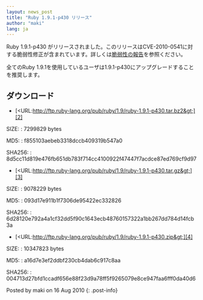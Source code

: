 ```yaml
---
layout: news_post
title: "Ruby 1.9.1-p430 リリース"
author: "maki"
lang: ja
---
```


Ruby 1.9.1-p430
がリリースされました。このリリースはCVE-2010-0541に対する脆弱性修正が含まれています。詳しくは[脆弱性の報告][1]を参照ください。

全てのRuby 1.9.1を使用しているユーザは1.9.1-p430にアップグレードすることを推奨します。

## ダウンロード

* [&lt;URL:http://ftp.ruby-lang.org/pub/ruby/1.9/ruby-1.9.1-p430.tar.bz2&gt;][2]

SIZE:
: 7299829 bytes

MD5:
: f855103aebeb3318dccb409319b547a0

SHA256:
: 8d5cc11d819e476fb651db783f714cc4100922f47447f7acdce87ed769cf9d97

* [&lt;URL:http://ftp.ruby-lang.org/pub/ruby/1.9/ruby-1.9.1-p430.tar.gz&gt;][3]

SIZE:
: 9078229 bytes

MD5:
: 093d17e911b1f7306de95422ec332826

SHA256:
: 6d28120e792a4a1cf32dd5f90c1643ecb48760157322a1bb267dd784d14fcb3a

* [&lt;URL:http://ftp.ruby-lang.org/pub/ruby/1.9/ruby-1.9.1-p430.zip&gt;][4]

SIZE:
: 10347823 bytes

MD5:
: a16d7e3ef2ddbf230cb4dab6c917c8aa

SHA256:
: 004713d27bfd1ccadf656e88f23d9a78ff5f9265079e8ce947faa6fff0da40d6

Posted by maki on 16 Aug 2010
{: .post-info}



[1]: http://www.ruby-lang.org/ja/news/2010/08/16/xss-in-webrick-cve-2010-0541/ 
[2]: http://ftp.ruby-lang.org/pub/ruby/1.9/ruby-1.9.1-p430.tar.bz2 
[3]: http://ftp.ruby-lang.org/pub/ruby/1.9/ruby-1.9.1-p430.tar.gz 
[4]: http://ftp.ruby-lang.org/pub/ruby/1.9/ruby-1.9.1-p430.zip 

